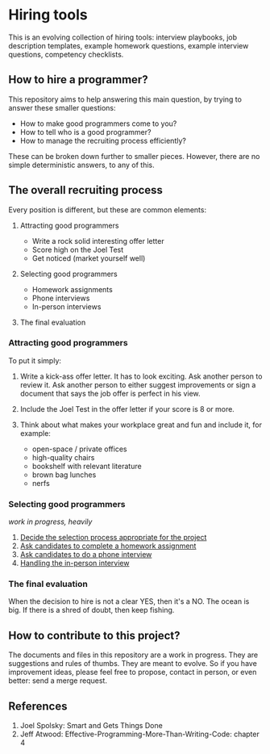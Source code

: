 Hiring tools
============

This is an evolving collection of hiring tools:
interview playbooks, job description templates, example homework questions,
example interview questions, competency checklists.

How to hire a programmer?
-------------------------

This repository aims to help answering this main question,
by trying to answer these smaller questions:

- How to make good programmers come to you?
- How to tell who is a good programmer?
- How to manage the recruiting process efficiently?

These can be broken down further to smaller pieces.
However, there are no simple deterministic answers, to any of this.

The overall recruiting process
-------------------------------

Every position is different, but these are common elements:

1. Attracting good programmers
   - Write a rock solid interesting offer letter
   - Score high on the Joel Test
   - Get noticed (market yourself well)

2. Selecting good programmers
   - Homework assignments
   - Phone interviews
   - In-person interviews

3. The final evaluation

### Attracting good programmers

To put it simply:

1. Write a kick-ass offer letter. It has to look exciting.
   Ask another person to review it. 
   Ask another person to either suggest improvements or sign a document
   that says the job offer is perfect in his view.

2. Include the Joel Test in the offer letter if your score is 8 or more.

3. Think about what makes your workplace great and fun and include it,
   for example:
   - open-space / private offices
   - high-quality chairs
   - bookshelf with relevant literature
   - brown bag lunches
   - nerfs

### Selecting good programmers

*work in progress, heavily*

1. [Decide the selection process appropriate for the project](selection-process/README.md)
2. [Ask candidates to complete a homework assignment](selection-process/homework-assignments.md)
3. [Ask candidates to do a phone interview](selection-process/phone-interviews.md)
4. [Handling the in-person interview](selection-process/interviews.md)

### The final evaluation

When the decision to hire is not a clear YES, then it's a NO.
The ocean is big. If there is a shred of doubt, then keep fishing.

How to contribute to this project?
----------------------------------

The documents and files in this repository are a work in progress.
They are suggestions and rules of thumbs.
They are meant to evolve.
So if you have improvement ideas, please feel free to propose,
contact in person, or even better: send a merge request.

References
----------

1. Joel Spolsky: Smart and Gets Things Done
2. Jeff Atwood: Effective-Programming-More-Than-Writing-Code: chapter 4
